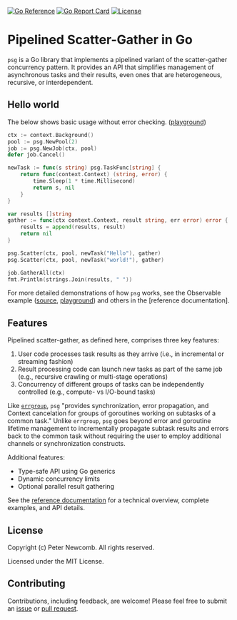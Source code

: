 [![Go Reference][godev-badge]][godev]
[![Go Report Card][goreport-badge]][goreport]
[![License][license-badge]][license]

# Pipelined Scatter-Gather in Go

`psg` is a Go library that implements a pipelined variant of the scatter-gather
concurrency pattern. It provides an API that simplifies management of
asynchronous tasks and their results, even ones that are heterogeneous,
recursive, or interdependent.

## Hello world

The below shows basic usage without error checking.  ([playground](https://go.dev/play/p/JTt6gWNNIIV))

``` go
ctx := context.Background()
pool := psg.NewPool(2)
job := psg.NewJob(ctx, pool)
defer job.Cancel()

newTask := func(s string) psg.TaskFunc[string] {
	return func(context.Context) (string, error) {
		time.Sleep(1 * time.Millisecond)
		return s, nil
	}
}

var results []string
gather := func(ctx context.Context, result string, err error) error {
	results = append(results, result)
	return nil
}

psg.Scatter(ctx, pool, newTask("Hello"), gather)
psg.Scatter(ctx, pool, newTask("world!"), gather)

job.GatherAll(ctx)
fmt.Println(strings.Join(results, " "))
```

For more detailed demonstrations of how `psg` works, see the Observable example
([source](./example_observable_test.go), [playground](https://go.dev/play/p/rJMfZAS468b))
and others in the [reference documentation].

## Features

Pipelined scatter-gather, as defined here, comprises three key features:
 1. User code processes task results as they arrive (i.e., in incremental or
    streaming fashion)
 2. Result processing code can launch new tasks as part of the same job (e.g.,
    recursive crawling or multi-stage operations)
 3. Concurrency of different groups of tasks can be independently controlled
    (e.g., compute- vs I/O-bound tasks)

Like [`errgroup`][errgroup], `psg` "provides synchronization, error propagation,
and Context cancelation for groups of goroutines working on subtasks of a common
task." Unlike `errgroup`, `psg` goes beyond error and goroutine lifetime
management to incrementally propagate subtask results and errors back to the
common task without requiring the user to employ additional channels or
synchronization constructs.

Additional features:
  - Type-safe API using Go generics
  - Dynamic concurrency limits
  - Optional parallel result gathering

See the [reference documentation][godev] for a technical overview, complete examples,
and API details.

## License

Copyright (c) Peter Newcomb. All rights reserved.

Licensed under the MIT License.

## Contributing

Contributions, including feedback, are welcome! Please feel free to submit an
[issue][issues] or [pull request][pull requests].

[godev-badge]: https://pkg.go.dev/badge/github.com/petenewcomb/psg-go.svg
[godev]: https://pkg.go.dev/github.com/petenewcomb/psg-go
[goreport-badge]: https://goreportcard.com/badge/github.com/petenewcomb/psg-go
[goreport]: https://goreportcard.com/report/github.com/petenewcomb/psg-go
[license-badge]: https://img.shields.io/github/license/mashape/apistatus.svg
[license]: https://opensource.org/licenses/MIT
[errgroup]: https://pkg.go.dev/golang.org/x/sync/errgroup
[issues]: https://github.com/petenewcomb/psg-go/issues
[pull requests]: https://github.com/petenewcomb/psg-go/pulls
